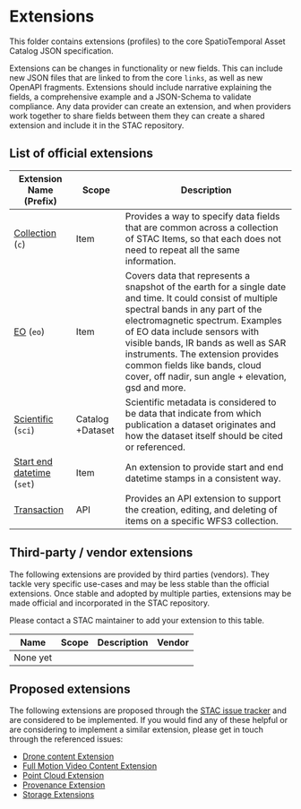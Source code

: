 # Extensions

This folder contains extensions (profiles) to the core SpatioTemporal Asset Catalog JSON
specification.

Extensions can be changes in functionality or new fields. This can include new JSON files that are
linked to from the core `links`, as well as new OpenAPI fragments. Extensions should include
narrative explaining the fields, a comprehensive example and a JSON-Schema to validate compliance.
Any data provider can create an extension, and when providers work together to share fields between
them they can create a shared extension and include it in the STAC repository.

## List of official extensions

| Extension Name (Prefix)                                      | Scope            | Description                                                  |
| ------------------------------------------------------------ | ---------------- | ------------------------------------------------------------ |
| [Collection](stac-collection-spec.md) (`c`)                  | Item             | Provides a way to specify data fields that are common across a collection of STAC Items, so that each does not need to repeat all the same information. |
| [EO](stac-eo-spec.md) (`eo`)                                 | Item             | Covers data that represents a snapshot of the earth for a single date and time. It could consist of multiple spectral bands in any part of the electromagnetic spectrum. Examples of EO data include sensors with visible bands, IR bands as well as SAR instruments. The extension provides common fields like bands, cloud cover, off nadir, sun angle + elevation, gsd and more. |
| [Scientific](scientific/) (`sci`)                            | Catalog +Dataset | Scientific metadata is considered to be data that indicate from which publication a dataset originates and how the dataset itself should be cited or referenced. |
| [Start end datetime](stac-start-end-datetime-spec.md) (`set`) | Item             | An extension to provide start and end datetime stamps in a consistent way. |
| [Transaction](transaction/)                                  | API              | Provides an API extension to support the creation, editing, and deleting of items on a specific WFS3 collection. |

## Third-party / vendor extensions

The following extensions are provided by third parties (vendors). They tackle very specific
use-cases and may be less stable than the official extensions. Once stable and adopted by multiple
parties, extensions may be made official and incorporated in the STAC repository.

Please contact a STAC maintainer to add your extension to this table.

| Name     | Scope | Description | Vendor |
| -------- | ----- | ----------- | ------ |
| None yet |       |             |        |

## Proposed extensions

The following extensions are proposed through the
[STAC issue tracker](https://github.com/radiantearth/stac-spec/issues) and are considered to be
implemented. If you would find any of these helpful or are considering to implement a similar
extension, please get in touch through the referenced issues:

- [Drone content Extension](https://github.com/radiantearth/stac-spec/issues/149)
- [Full Motion Video Content Extension](https://github.com/radiantearth/stac-spec/issues/156)
- [Point Cloud Extension](https://github.com/radiantearth/stac-spec/issues/157)
- [Provenance Extension](https://github.com/radiantearth/stac-spec/issues/179)
- [Storage Extensions](https://github.com/radiantearth/stac-spec/issues/148)
